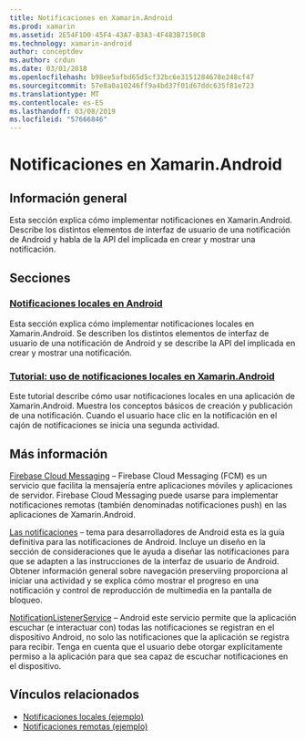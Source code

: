 ```yaml
---
title: Notificaciones en Xamarin.Android
ms.prod: xamarin
ms.assetid: 2E54F1D0-45F4-43A7-B3A3-4F483B7150CB
ms.technology: xamarin-android
author: conceptdev
ms.author: crdun
ms.date: 03/01/2018
ms.openlocfilehash: b98ee5afbd65d5cf32bc6e3151284678e248cf47
ms.sourcegitcommit: 57e8a0a10246ff9a4bd37f01d67ddc635f81e723
ms.translationtype: MT
ms.contentlocale: es-ES
ms.lasthandoff: 03/08/2019
ms.locfileid: "57666846"
---
```

# <a name="notifications-in-xamarinandroid"></a>Notificaciones en Xamarin.Android


## <a name="overview"></a>Información general

Esta sección explica cómo implementar notificaciones en Xamarin.Android. Describe los distintos elementos de interfaz de usuario de una notificación de Android y habla de la API del implicada en crear y mostrar una notificación.


## <a name="sections"></a>Secciones

### <a name="local-notifications-in-androidlocal-notificationsmd"></a>[Notificaciones locales en Android](local-notifications.md)

Esta sección explica cómo implementar notificaciones locales en Xamarin.Android. Se describen los distintos elementos de interfaz de usuario de una notificación de Android y se describe la API del implicada en crear y mostrar una notificación. 

### <a name="walkthrough---using-local-notifications-in-xamarinandroidlocal-notifications-walkthroughmd"></a>[Tutorial: uso de notificaciones locales en Xamarin.Android](local-notifications-walkthrough.md)  
 
Este tutorial describe cómo usar notificaciones locales en una aplicación de Xamarin.Android. Muestra los conceptos básicos de creación y publicación de una notificación. Cuando el usuario hace clic en la notificación en el cajón de notificaciones se inicia una segunda actividad. 


## <a name="for-further-reading"></a>Más información

[Firebase Cloud Messaging](~/android/data-cloud/google-messaging/firebase-cloud-messaging.md) &ndash; Firebase Cloud Messaging (FCM) es un servicio que facilita la mensajería entre aplicaciones móviles y aplicaciones de servidor. Firebase Cloud Messaging puede usarse para implementar notificaciones remotas (también denominadas notificaciones push) en las aplicaciones de Xamarin.Android.

[Las notificaciones](https://developer.android.com/guide/topics/ui/notifiers/notifications.html) &ndash; tema para desarrolladores de Android esta es la guía definitiva para las notificaciones de Android. Incluye un diseño en la sección de consideraciones que le ayuda a diseñar las notificaciones para que se adapten a las instrucciones de la interfaz de usuario de Android. Obtener información general sobre navegación preserviing proporciona al iniciar una actividad y se explica cómo mostrar el progreso en una notificación y control de reproducción de multimedia en la pantalla de bloqueo. 

[NotificationListenerService](https://developer.xamarin.com/api/type/Android.Service.Notification.NotificationListenerService/) &ndash; Android este servicio permite que la aplicación escuchar (e interactuar con) todas las notificaciones se registran en el dispositivo Android, no solo las notificaciones que la aplicación se registra para recibir. Tenga en cuenta que el usuario debe otorgar explícitamente permiso a la aplicación para que sea capaz de escuchar notificaciones en el dispositivo.





## <a name="related-links"></a>Vínculos relacionados

- [Notificaciones locales (ejemplo)](https://developer.xamarin.com/samples/monodroid/LocalNotifications/)
- [Notificaciones remotas (ejemplo)](https://developer.xamarin.com/samples/monodroid/RemoteNotifications/)
